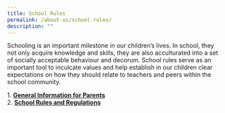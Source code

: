 ```yaml
---
title: School Rules
permalink: /about-us/school-rules/
description: ""
---
```

Schooling is an important milestone in our children’s lives. In school, they not only acquire knowledge and skills, they are also acculturated into a set of socially acceptable behaviour and decorum. School rules serve as an important tool to inculcate values and help establish in our children clear expectations on how they should relate to teachers and peers within the school community.

1. [**General Information for Parents**](/about-us/school-rules/general-information-for-parents)<br>
2. [**School Rules and Regulations**](/about-us/school-rules/school-rules-and-regulations)